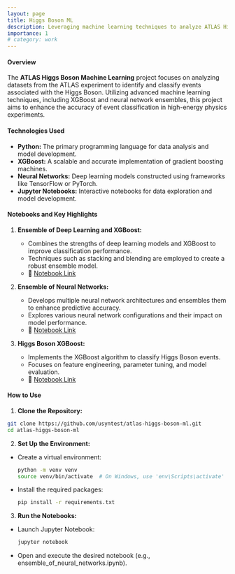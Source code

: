 ```yaml
---
layout: page
title: Higgs Boson ML
description: Leveraging machine learning techniques to analyze ATLAS Higgs Boson datasets.
importance: 1
# category: work
---
```


#### Overview

The **ATLAS Higgs Boson Machine Learning** project focuses on analyzing datasets from the ATLAS experiment to identify and classify events associated with the Higgs Boson. Utilizing advanced machine learning techniques, including XGBoost and neural network ensembles, this project aims to enhance the accuracy of event classification in high-energy physics experiments.

#### Technologies Used

- **Python:** The primary programming language for data analysis and model development.
- **XGBoost:** A scalable and accurate implementation of gradient boosting machines.
- **Neural Networks:** Deep learning models constructed using frameworks like TensorFlow or PyTorch.
- **Jupyter Notebooks:** Interactive notebooks for data exploration and model development.

#### Notebooks and Key Highlights

1. **Ensemble of Deep Learning and XGBoost:**
   - Combines the strengths of deep learning models and XGBoost to improve classification performance.
   - Techniques such as stacking and blending are employed to create a robust ensemble model.
   - 📂 [Notebook Link](https://github.com/usyntest/atlas-higgs-boson-ml/blob/main/ensemble%20of%20deep%20learning%20%20and%20xgboost.ipynb)

2. **Ensemble of Neural Networks:**
   - Develops multiple neural network architectures and ensembles them to enhance predictive accuracy.
   - Explores various neural network configurations and their impact on model performance.
   - 📂 [Notebook Link](https://github.com/usyntest/atlas-higgs-boson-ml/blob/main/ensemble_of_neural_networks.ipynb)

3. **Higgs Boson XGBoost:**
   - Implements the XGBoost algorithm to classify Higgs Boson events.
   - Focuses on feature engineering, parameter tuning, and model evaluation.
   - 📂 [Notebook Link](https://github.com/usyntest/atlas-higgs-boson-ml/blob/main/higgs%20boson%20xgboost.ipynb)

#### How to Use

1. **Clone the Repository:**
```bash
git clone https://github.com/usyntest/atlas-higgs-boson-ml.git
cd atlas-higgs-boson-ml
```

2. **Set Up the Environment:**
- Create a virtual environment:
    ```bash
    python -m venv venv
    source venv/bin/activate  # On Windows, use 'env\Scripts\activate'
    ```
- Install the required packages:
    ```bash
    pip install -r requirements.txt
    ```

3. **Run the Notebooks:**
- Launch Jupyter Notebook:
    ```bash
    jupyter notebook
    ```
- Open and execute the desired notebook (e.g., ensemble_of_neural_networks.ipynb).

